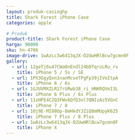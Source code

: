 ```yaml
---
layout: produk-casinghp
title: Shark Forest iPhone Case
categories: apple

# Produk
product-title: Shark Forest iPhone Case
harga: 90000
sku: hn-4706
image-drive: 1wAzLc3w6413qJX-O2UwHRlBcw7gcmn0F
gallery:
  - url: 12geTj6u47CWa0nEndl24bDTqruLRu_rv
    title: iPhone 5 / 5s / SE
  - url: 1PX3GgyQxn1nanMcseTPgFp39jIVoItpA
    title: iPhone 6 / 6s
  - url: 1GJUVMXZLR17rURwb38_ri_HNKRQVeI3L
    title: iPhone 6 Plus / 6s Plus
  - url: 11zHPE4C2Q3FWv6QfD3ol7QNIzAz5VGnC
    title: iPhone 7 / 8
  - url: 1Oj9E-MI88Op-8mHkdYJZiQ8mMUpyK625
    title: iPhone 7 Plus / 8 Plus
  - url: 1wAzLc3w6413qJX-O2UwHRlBcw7gcmn0F
    title: iPhone X
---
```

